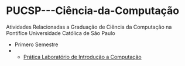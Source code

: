 # PUCSP---Ciência-da-Computação
Atividades Relacionadas a Graduação de Ciência da Computação na Pontífice Universidade Católica de São Paulo
- Primero Semestre
- - [Prática Laboratório de Introdução a Computação](https://github.com/LeoMSgit/PUCSP---Ciencia-da-Computacao/tree/e1aa1eb745a3f3f9b167a3479524477201b3c708/Primeiro%20Semestre/Pr%C3%A1tica%20Laborat%C3%B3rio%20de%20Introdu%C3%A7%C3%A3o%20a%20Computa%C3%A7%C3%A3o)
